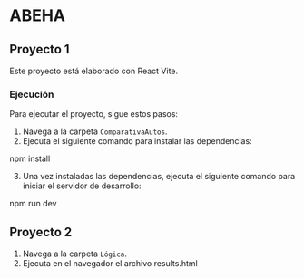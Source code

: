 # ABEHA

## Proyecto 1

Este proyecto está elaborado con React Vite.

### Ejecución

Para ejecutar el proyecto, sigue estos pasos:

1. Navega a la carpeta `ComparativaAutos`.
2. Ejecuta el siguiente comando para instalar las dependencias:

npm install

3. Una vez instaladas las dependencias, ejecuta el siguiente comando para iniciar el servidor de desarrollo:

npm run dev

## Proyecto 2

1. Navega a la carpeta `Lógica`.
2. Ejecuta en el navegador el archivo results.html
